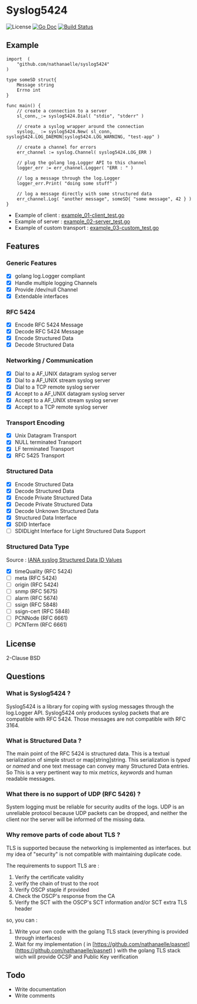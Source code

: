 # Syslog5424

![License](http://img.shields.io/badge/license-Simplified_BSD-blue.svg?style=flat) [![Go Doc](http://img.shields.io/badge/godoc-syslog5424-blue.svg?style=flat)](http://godoc.org/github.com/nathanaelle/syslog5424) [![Build Status](https://travis-ci.org/nathanaelle/syslog5424.svg?branch=master)](https://travis-ci.org/nathanaelle/syslog5424)

## Example

```
import	(
	"github.com/nathanaelle/syslog5424"
)

type someSD struct{
	Message string
	Errno int
}

func main() {
	// create a connection to a server
	sl_conn,_:= syslog5424.Dial( "stdio", "stderr" )

	// create a syslog wrapper around the connection
	syslog,_ := syslog5424.New( sl_conn, syslog5424.LOG_DAEMON|syslog5424.LOG_WARNING, "test-app" )

	// create a channel for errors
	err_channel	:= syslog.Channel( syslog5424.LOG_ERR )

	// plug the golang log.Logger API to this channel
	logger_err := err_channel.Logger( "ERR : " )

	// log a message through the log.Logger
	logger_err.Print( "doing some stuff" )

	// log a message directly with some structured data
	err_channel.Log( "another message", someSD{ "some message", 42 } )
}

```
  * Example of client : [example_01-client_test.go](example_01-client_test.go)
  * Example of server :  [example_02-server_test.go](example_02-server_test.go)
  * Example of custom transport :  [example_03-custom_test.go](example_03-custom_test.go)

## Features

### Generic Features

  * [x] golang log.Logger compliant
  * [x] Handle multiple logging Channels
  * [x] Provide /dev/null Channel
  * [x] Extendable interfaces

### RFC 5424

  * [x] Encode RFC 5424 Message
  * [x] Decode RFC 5424 Message
  * [x] Encode Structured Data
  * [x] Decode Structured Data

### Networking / Communication

  * [x] Dial to a AF_UNIX datagram syslog server
  * [x] Dial to a AF_UNIX stream syslog server
  * [x] Dial to a TCP remote syslog server
  * [x] Accept to a AF_UNIX datagram syslog server
  * [x] Accept to a AF_UNIX stream syslog server
  * [x] Accept to a TCP remote syslog server

### Transport Encoding

  * [x] Unix Datagram Transport
  * [x] NULL terminated Transport
  * [x] LF terminated Transport
  * [x] RFC 5425 Transport

### Structured Data

  * [x] Encode Structured Data
  * [x] Decode Structured Data
  * [x] Encode Private Structured Data
  * [x] Decode Private Structured Data
  * [x] Decode Unknown Structured Data
  * [x] Structured Data Interface
  * [x] SDID Interface
  * [ ] SDIDLight Interface for Light Structured Data Support

### Structured Data Type

Source : [IANA syslog Structured Data ID Values](https://www.iana.org/assignments/syslog-parameters/syslog-parameters.xhtml#syslog-parameters-4)

  * [x] timeQuality (RFC 5424)
  * [ ] meta (RFC 5424)
  * [ ] origin (RFC 5424)
  * [ ] snmp (RFC 5675)
  * [ ] alarm (RFC 5674)
  * [ ] ssign (RFC 5848)
  * [ ] ssign-cert (RFC 5848)
  * [ ] PCNNode (RFC 6661)
  * [ ] PCNTerm (RFC 6661)

## License

2-Clause BSD

## Questions

### What is Syslog5424 ?

Syslog5424 is a library for coping with syslog messages through the log.Logger API.
Syslog5424 only produces syslog packets that are compatible with RFC 5424.
Those messages are not compatible with RFC 3164.

### What is Structured Data ?

The main point of the RFC 5424 is structured data.
This is a textual serialization of simple struct or map[string]string.
This serialization is _typed_ or _named_ and one text message can convey many Structured Data entries.
So This is a very pertinent way to mix *metrics*, *keywords* and human readable messages.

### What there is no support of UDP (RFC 5426) ?

System logging must be reliable for security audits of the logs.
UDP is an unreliable protocol because UDP packets can be dropped, and neither the client nor the server will be informed of the missing data.

### Why remove parts of code about TLS ?

TLS is supported because the networking is implemented as interfaces.
but my idea of "security" is not compatible with maintaining duplicate code.

The requirements to support TLS are :

1. Verify the certificate validity
2. verify the chain of trust to the root
3. Verify OSCP staple if provided
4. Check the OSCP's response from the CA
5. Verify the SCT with the OSCP's SCT information and/or SCT extra TLS header

so, you can :

1. Write your own code with the golang TLS stack (everything is provided through interfaces)
2. Wait for my implementation ( in [https://github.com/nathanaelle/pasnet](https://github.com/nathanaelle/pasnet) ) with the golang TLS stack wich will provide OCSP and Public Key verification

## Todo

  * Write documentation
  * Write comments
